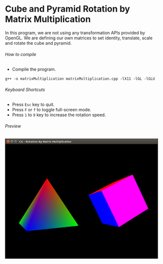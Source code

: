 Cube and Pyramid Rotation by Matrix Multiplication
==================================================

In this program, we are not using any transformation APIs provided by OpenGL. We are defining our own matrices to set identity, translate, scale and rotate the cube and pyramid.

###### How to compile

- Compile the program.

```
g++ -o matrixMultiplication matrixMultiplication.cpp -lX11 -lGL -lGLU

```

###### Keyboard Shortcuts
- Press ```Esc``` key to quit.
- Press ```F``` or ```f``` to toggle full-screen mode.
- Press ```1``` to ```9``` key to increase the rotation speed.

###### Preview
![matrixMultiplication][matrixMultiplication-image]

[//]: # "Image declaration"

[matrixMultiplication-image]: ./preview/matrixMultiplication.png "Rotation by Matrix Multiplication"
